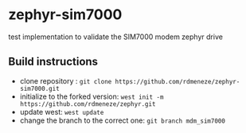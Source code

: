 # zephyr-sim7000
test implementation to validate the SIM7000 modem zephyr drive

## Build instructions
* clone repository : ``` git clone https://github.com/rdmeneze/zephyr-sim7000.git ```
* initialize to the forked version: ``` west init -m https://github.com/rdmeneze/zephyr.git ```
* update west: ``` west update ``` 
* change the branch to the correct one: ``` git branch mdm_sim7000 ```
